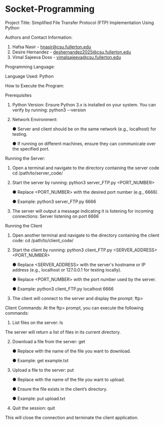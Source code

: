 # Socket-Programming

Project Title: Simplified File Transfer Protocol (FTP) Implementation Using Python


Authors and Contact Information:

1. Hafsa Nasir - hnasir@csu.fullerton.edu
2. Desire Hernandez - deshernandez2025@csu.fullerton.edu
3. Vimal Sajeeva Doss - vimalsajeeva@csu.fullerton.edu


Programming Language:

Language Used: Python 


How to Execute the Program:

Prerequisites
1. Python Version: Ensure Python 3.x is installed on your system. You can verify by running:
python3 --version

2. Network Environment:

   ● Server and client should be on the same network (e.g., localhost) for testing.

   ● If running on different machines, ensure they can communicate over the specified
port.

Running the Server:
1. Open a terminal and navigate to the directory containing the server code
cd /path/to/server_code/

2. Start the server by running:
python3 server_FTP.py <PORT_NUMBER>

   ● Replace <PORT_NUMBER> with the desired port number (e.g., 6666).

   ● Example: python3 server_FTP.py 6666

4. The server will output a message indicating it is listening for incoming connections:
Server listening on port 6666

Running the Client
1. Open another terminal and navigate to the directory containing the client code:
cd /path/to/client_code/

2. Start the client by running:
python3 client_FTP.py <SERVER_ADDRESS> <PORT_NUMBER>

   ● Replace <SERVER_ADDRESS> with the server's hostname or IP address (e.g., localhost or 127.0.0.1 for testing locally).

   ● Replace <PORT_NUMBER> with the port number used by the server.

   ● Example: python3 client_FTP.py localhost 6666

4. The client will connect to the server and display the prompt: ftp>

Client Commands:
At the ftp> prompt, you can execute the following commands: 

1. List files on the server:
ls

The server will return a list of files in its current directory.

2. Download a file from the server:
get <FILENAME>

   ● Replace <FILENAME> with the name of the file you want to download.

   ● Example: get example.txt

4. Upload a file to the server:
put <FILENAME>

   ● Replace <FILENAME> with the name of the file you want to upload.

   ● Ensure the file exists in the client’s directory.

   ● Example: put upload.txt

5. Quit the session: quit

This will close the connection and terminate the client application.
